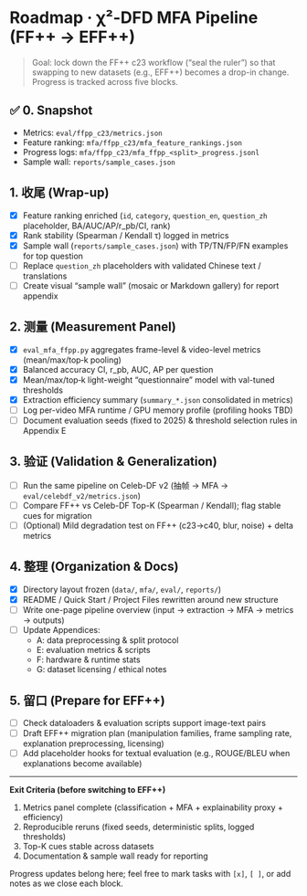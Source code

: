 ﻿# Roadmap · χ²-DFD MFA Pipeline (FF++ → EFF++)

> Goal: lock down the FF++ c23 workflow (“seal the ruler”) so that swapping to new datasets (e.g., EFF++) becomes a drop-in change. Progress is tracked across five blocks.

## ✅ 0. Snapshot
- Metrics: `eval/ffpp_c23/metrics.json`
- Feature ranking: `mfa/ffpp_c23/mfa_feature_rankings.json`
- Progress logs: `mfa/ffpp_c23/mfa_ffpp_<split>_progress.jsonl`
- Sample wall: `reports/sample_cases.json`

## 1. 收尾 (Wrap-up)
- [x] Feature ranking enriched (`id`, `category`, `question_en`, `question_zh` placeholder, BA/AUC/AP/r_pb/CI, rank)
- [x] Rank stability (Spearman / Kendall τ) logged in metrics
- [x] Sample wall (`reports/sample_cases.json`) with TP/TN/FP/FN examples for top question
- [ ] Replace `question_zh` placeholders with validated Chinese text / translations
- [ ] Create visual “sample wall” (mosaic or Markdown gallery) for report appendix

## 2. 测量 (Measurement Panel)
- [x] `eval_mfa_ffpp.py` aggregates frame-level & video-level metrics (mean/max/top‑k pooling)
- [x] Balanced accuracy CI, r_pb, AUC, AP per question
- [x] Mean/max/top‑k light-weight “questionnaire” model with val-tuned thresholds
- [x] Extraction efficiency summary (`summary_*.json` consolidated in metrics)
- [ ] Log per-video MFA runtime / GPU memory profile (profiling hooks TBD)
- [ ] Document evaluation seeds (fixed to 2025) & threshold selection rules in Appendix E

## 3. 验证 (Validation & Generalization)
- [ ] Run the same pipeline on Celeb-DF v2 (抽帧 → MFA → `eval/celebdf_v2/metrics.json`)
- [ ] Compare FF++ vs Celeb-DF Top-K (Spearman / Kendall); flag stable cues for migration
- [ ] (Optional) Mild degradation test on FF++ (c23→c40, blur, noise) + delta metrics

## 4. 整理 (Organization & Docs)
- [x] Directory layout frozen (`data/`, `mfa/`, `eval/`, `reports/`)
- [x] README / Quick Start / Project Files rewritten around new structure
- [ ] Write one-page pipeline overview (input → extraction → MFA → metrics → outputs)
- [ ] Update Appendices:
  - A: data preprocessing & split protocol
  - E: evaluation metrics & scripts
  - F: hardware & runtime stats
  - G: dataset licensing / ethical notes

## 5. 留口 (Prepare for EFF++)
- [ ] Check dataloaders & evaluation scripts support image-text pairs
- [ ] Draft EFF++ migration plan (manipulation families, frame sampling rate, explanation preprocessing, licensing)
- [ ] Add placeholder hooks for textual evaluation (e.g., ROUGE/BLEU when explanations become available)

---
**Exit Criteria (before switching to EFF++)**
1. Metrics panel complete (classification + MFA + explainability proxy + efficiency)
2. Reproducible reruns (fixed seeds, deterministic splits, logged thresholds)
3. Top-K cues stable across datasets
4. Documentation & sample wall ready for reporting

Progress updates belong here; feel free to mark tasks with `[x]`, `[ ]`, or add notes as we close each block.
